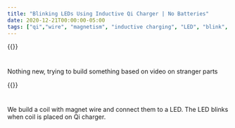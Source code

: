 ```yaml
---
title: "Blinking LEDs Using Inductive Qi Charger | No Batteries"
date: 2020-12-21T00:00:00-05:00
tags: ["qi","wire", "magnetism", "inductive charging", "LED", "blink",'debashish sahu']
---
```


{{<youtube dWmcaW2XbWI>}}

#

Nothing new, trying to build something based on video on stranger parts

{{<youtube PsUsByrOveE>}}

#

We build a coil with magnet wire and connect them to a LED. The LED blinks when coil is placed on Qi charger.